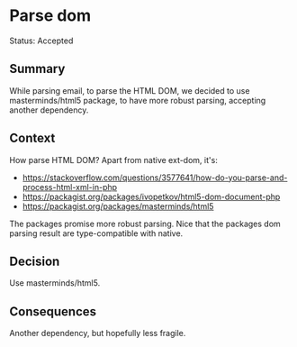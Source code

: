 # Parse dom
Status: Accepted
## Summary
While parsing email,
to parse the HTML DOM,
we decided to use masterminds/html5 package,
to have more robust parsing,
accepting another dependency.
## Context
How parse HTML DOM? Apart from native ext-dom, it's:
- https://stackoverflow.com/questions/3577641/how-do-you-parse-and-process-html-xml-in-php
- https://packagist.org/packages/ivopetkov/html5-dom-document-php
- https://packagist.org/packages/masterminds/html5

The packages promise more robust parsing.
Nice that the packages dom parsing result are type-compatible with native.

## Decision
Use masterminds/html5.

## Consequences
Another dependency, but hopefully less fragile.
